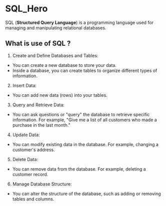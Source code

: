 # SQL_Hero
SQL (**Structured Query Language**) is a programming language used for managing and manipulating relational databases.
## What is use of SQL ?
1. Create and Define Databases and Tables:
 - You can create a new database to store your data.
 - Inside a database, you can create tables to organize different types of information.
2. Insert Data:
 - You can add new data (rows) into your tables.
3. Query and Retrieve Data:
 - You can ask questions or "query" the database to retrieve specific information. For example, "Give me a list of all customers who made a purchase in the last month."
4. Update Data:
 - You can modify existing data in the database. For example, changing a customer's address.
5. Delete Data:
 - You can remove data from the database. For example, deleting a customer record.
6. Manage Database Structure:
 - You can alter the structure of the database, such as adding or removing tables and columns.
